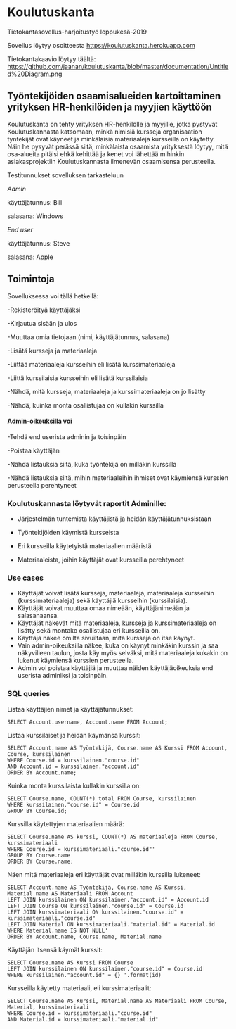 # Koulutuskanta
Tietokantasovellus-harjoitustyö loppukesä-2019

Sovellus löytyy osoitteesta https://koulutuskanta.herokuapp.com

Tietokantakaavio löytyy täältä: https://github.com/jaanan/koulutuskanta/blob/master/documentation/Untitled%20Diagram.png


## Työntekijöiden osaamisalueiden kartoittaminen yrityksen HR-henkilöiden ja myyjien käyttöön
Koulutuskanta on tehty yrityksen HR-henkilölle ja myyjille, jotka pystyvät Koulutuskannasta katsomaan, minkä nimisiä kursseja organisaation tyntekijät ovat käyneet ja minkälaisia materiaaleja kursseilla on käytetty. Näin he pysyvät perässä siitä, minkälaista osaamista yrityksestä löytyy, mitä osa-alueita pitäisi ehkä kehittää ja kenet voi lähettää mihinkin asiakasprojektiin Koulutuskannasta ilmenevän osaamisensa perusteella.

Testitunnukset sovelluksen tarkasteluun

*Admin*

käyttäjätunnus: Bill 

salasana: Windows

*End user*

käyttäjätunnus: Steve

salasana: Apple


## Toimintoja
Sovelluksessa voi tällä hetkellä:

-Rekisteröityä käyttäjäksi

-Kirjautua sisään ja ulos

-Muuttaa omia tietojaan (nimi, käyttäjätunnus, salasana)

-Lisätä kursseja ja materiaaleja

-Liittää materiaaleja kursseihin eli lisätä kurssimateriaaleja

-Liittä kurssilaisia kursseihin eli lisätä kurssilaisia

-Nähdä, mitä kursseja, materiaaleja ja kurssimateriaaleja on jo lisätty

-Nähdä, kuinka monta osallistujaa on kullakin kurssilla


#### Admin-oikeuksilla voi

-Tehdä end userista adminin ja toisinpäin

-Poistaa käyttäjän

-Nähdä listauksia siitä, kuka työntekijä on milläkin kurssilla

-Nähdä listauksia siitä, mihin materiaaleihin ihmiset ovat käymiensä kurssien perusteella perehtyneet

### Koulutuskannasta löytyvät raportit Adminille:

- Järjestelmän tuntemista käyttäjistä ja heidän käyttäjätunnuksistaan

- Työntekijöiden käymistä kursseista

- Eri kursseilla käytetyistä materiaalien määristä

- Materiaaleista, joihin käyttäjät ovat kursseilla perehtyneet

### Use cases

+ Käyttäjät voivat lisätä kursseja, materiaaleja, materiaaleja kursseihin (kurssimateriaaleja) sekä käyttäjiä kursseihin (kurssilaisia). 
+ Käyttäjät voivat muuttaa omaa nimeään, käyttäjänimeään ja salasanaansa. 
+ Käyttäjät näkevät mitä materiaaleja, kursseja ja kurssimateriaaleja on lisätty sekä montako osallistujaa eri kursseilla on.
+ Käyttäjä näkee omilta sivuiltaan, mitä kursseja on itse käynyt. 
+ Vain admin-oikeuksilla näkee, kuka on käynyt minkäkin kurssin ja saa näkyvilleen taulun, josta käy myös selväksi, mitä materiaaleja kukakin on lukenut käymiensä kurssien perusteella.
+ Admin voi poistaa käyttäjiä ja muuttaa näiden käyttäjäoikeuksia end userista adminiksi ja toisinpäin.



### SQL queries


Listaa käyttäjien nimet ja käyttäjätunnukset:
```
SELECT Account.username, Account.name FROM Account;
```

Listaa kurssilaiset ja heidän käymänsä kurssit:
```
SELECT Account.name AS Työntekijä, Course.name AS Kurssi FROM Account, Course, kurssilainen
WHERE Course.id = kurssilainen."course.id"
AND Account.id = kurssilainen."account.id"
ORDER BY Account.name;
```

Kuinka monta kurssilaista kullakin kurssilla on:
```
SELECT Course.name, COUNT(*) total FROM Course, kurssilainen
WHERE kurssilainen."course.id" = Course.id
GROUP BY Course.id;
```

Kurssilla käytettyjen materiaalien määrä:
```
SELECT Course.name AS kurssi, COUNT(*) AS materiaaleja FROM Course, kurssimateriaali
WHERE Course.id = kurssimateriaali."course.id"'
GROUP BY Course.name
ORDER BY Course.name;
```

Näen mitä materiaaleja eri käyttäjät ovat milläkin kurssilla lukeneet:
```
SELECT Account.name AS Työntekijä, Course.name AS Kurssi, Material.name AS Materiaali FROM Account
LEFT JOIN kurssilainen ON kurssilainen."account.id" = Account.id
LEFT JOIN Course ON kurssilainen."course.id" = Course.id
LEFT JOIN kurssimateriaali ON kurssilainen."course.id" = kurssimateriaali."course.id"
LEFT JOIN Material ON kurssimateriaali."material.id" = Material.id
WHERE Material.name IS NOT NULL'
ORDER BY Account.name, Course.name, Material.name
```

Käyttäjän itsensä käymät kurssit:
```
SELECT Course.name AS Kurssi FROM Course
LEFT JOIN kurssilainen ON kurssilainen."course.id" = Course.id
WHERE kurssilainen."account.id" = {} '.format(id)
```

Kursseilla käytetty materiaali, eli kurssimateriaalit:
```
SELECT Course.name AS Kurssi, Material.name AS Materiaali FROM Course, Material, kurssimateriaali
WHERE Course.id = kurssimateriaali."course.id" 
AND Material.id = kurssimateriaali."material.id"
```
